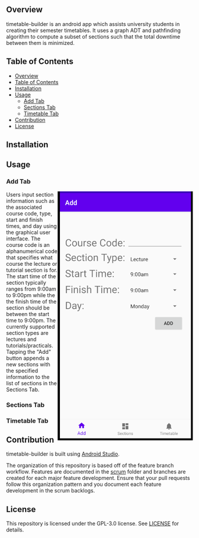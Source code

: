 ## Overview
timetable-builder is an android app which assists university students in creating their semester timetables. It uses a graph ADT and pathfinding algorithm to compute a subset of sections such that the total downtime between them is minimized.

## Table of Contents
- [Overview](#overview)
- [Table of Contents](#table-of-contents)
- [Installation](#installation)
- [Usage](#usage)
  - [Add Tab](#add-tab)
  - [Sections Tab](#sections-tab)
  - [Timetable Tab](#timetable-tab)
- [Contribution](#contribution)
- [License](#license)

## Installation

## Usage

### Add Tab

<img align = "right" src ="media/add_screen.png">

Users input section information such as the associated course code, type, start and finish times, and day using the graphical user interface. The course code is an alphanumerical code that specifies what course the lecture or tutorial section is for. The start time of the section typically ranges from 9:00am to 9:00pm while the the finish time of the section should be between the start time to 9:00pm. The currently supported section types are lectures and tutorials/practicals. Tapping the "Add" button appends a new sections with the specified information to the list of sections in the Sections Tab. 


### Sections Tab

### Timetable Tab

## Contribution

timetable-builder is built using [Android Studio](https://developer.android.com/studio).

The organization of this repository is based off of the feature branch workflow. Features are documented in the [scrum](scrum) folder and branches are created for each major feature development. Ensure that your pull requests follow this organization pattern and you document each feature development in the scrum backlogs.

## License

This repository is licensed under the GPL-3.0 license. See [LICENSE](LICENSE) for details.
